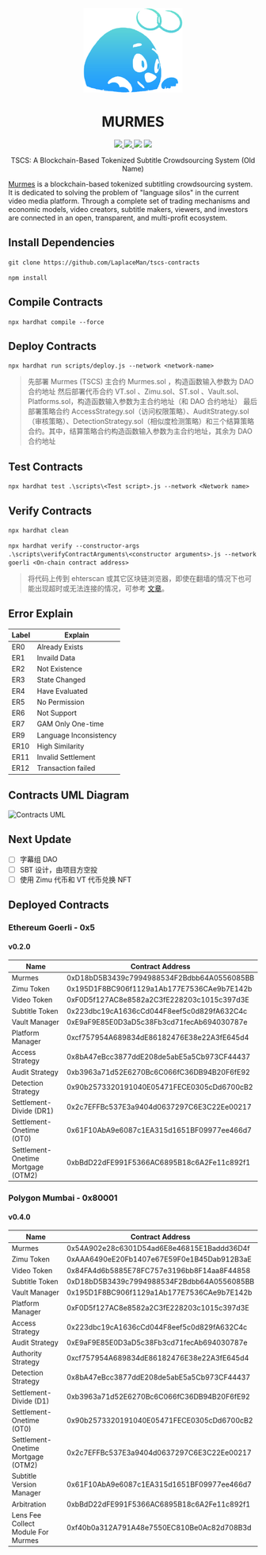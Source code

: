 <div align="center"> 
<img src="./logo.png" height="170px"/>
<p><h1>MURMES</h1></p>
<p>
<a href="https://www.youtube.com/channel/UCcIqRf9rq1oAN7pprsfpM8w"> <img src="https://img.shields.io/badge/YouTube-FF0000?style=flat&logo=youtube&logoColor=white" height="25px" /> </a>
<a href="https://twitter.com/laplaceman1007"> <img src="https://img.shields.io/badge/Twitter-1DA1F2?style=flat&logo=twitter&logoColor=white" height="25px" /> </a>
<img src="https://img.shields.io/badge/version-v0.4.0-blue" height="25px" />
 </a>
</a>
<img src="https://img.shields.io/badge/license-LGPL3.0 only-blue.svg?style=plastic" height="25px" />
 </a>
</p>
<p>
TSCS: A Blockchain-Based Tokenized Subtitle Crowdsourcing System (Old Name)
</P>
</div>

[Murmes](https://murmes.gitbook.io/murmes-protocol/) is a blockchain-based tokenized subtitling crowdsourcing system. It is dedicated to solving the problem of "language silos" in the current video media platform. Through a complete set of trading mechanisms and economic models, video creators, subtitle makers, viewers, and investors are connected in an open, transparent, and multi-profit ecosystem.

## Install Dependencies

`git clone https://github.com/LaplaceMan/tscs-contracts`

`npm install`

## Compile Contracts

`npx hardhat compile --force`

## Deploy Contracts

`npx hardhat run scripts/deploy.js --network <network-name>`

> 先部署 Murmes (TSCS) 主合约 Murmes.sol ，构造函数输入参数为 DAO 合约地址
> 然后部署代币合约 VT.sol 、Zimu.sol、ST.sol 、Vault.sol、Platforms.sol，构造函数输入参数为主合约地址（和 DAO 合约地址）
> 最后部署策略合约 AccessStrategy.sol（访问权限策略）、AuditStrategy.sol（审核策略）、DetectionStrategy.sol（相似度检测策略）和三个结算策略合约。其中，结算策略合约构造函数输入参数为主合约地址，其余为 DAO 合约地址

## Test Contracts

`npx hardhat test .\scripts\<Test script>.js --network <Network name>`

## Verify Contracts

`npx hardhat clean`

`npx hardhat verify --constructor-args .\scripts\verifyContractArguments\<constructor arguments>.js --network goerli <On-chain contract address>`

> 将代码上传到 ehterscan 或其它区块链浏览器，即使在翻墙的情况下也可能出现超时或无法连接的情况，可参考 [文章](https://learnblockchain.cn/question/2939)。

## Error Explain

| Label | Explain                |
| ----- | ---------------------- |
| ER0   | Already Exists         |
| ER1   | Invaild Data           |
| ER2   | Not Existence          |
| ER3   | State Changed          |
| ER4   | Have Evaluated         |
| ER5   | No Permission          |
| ER6   | Not Support            |
| ER7   | GAM Only One-time      |
| ER9   | Language Inconsistency |
| ER10  | High Similarity        |
| ER11  | Invalid Settlement     |
| ER12  | Transaction failed     |

## Contracts UML Diagram

![Contracts UML](./contractsUMLDiagram.svg)

## Next Update

- [ ] 字幕组 DAO
- [ ] SBT 设计，由项目方空投
- [ ] 使用 Zimu 代币和 VT 代币兑换 NFT

## Deployed Contracts

### Ethereum Goerli - 0x5

#### v0.2.0

| Name                               | Contract Address                           |
| ---------------------------------- | ------------------------------------------ |
| Murmes                             | 0xD18bD5B3439c7994988534F2Bdbb64A0556085BB |
| Zimu Token                         | 0x195D1F8BC906f1129a1Ab177E7536CAe9b7E142b |
| Video Token                        | 0xF0D5f127AC8e8582a2C3fE228203c1015c397d3E |
| Subtitle Token                     | 0x223dbc19cA1636cCd044F8eef5c0d829fA632C4c |
| Vault Manager                      | 0xE9aF9E85E0D3aD5c38Fb3cd71fecAb694030787e |
| Platform Manager                   | 0xcf757954A689834dE86182476E38e22A3fE645d4 |
| Access Strategy                    | 0x8bA47eBcc3877ddE208de5abE5a5Cb973CF44437 |
| Audit Strategy                     | 0xb3963a71d52E6270Bc6C066fC36DB94B20F6fE92 |
| Detection Strategy                 | 0x90b2573320191040E05471FECE0305cDd6700cB2 |
| Settlement-Divide (DR1)            | 0x2c7EFFBc537E3a9404d0637297C6E3C22Ee00217 |
| Settlement-Onetime (OT0)           | 0x61F10AbA9e6087c1EA315d1651BF09977ee466d7 |
| Settlement-Onetime Mortgage (OTM2) | 0xbBdD22dFE991F5366AC6895B18c6A2Fe11c892f1 |

### Polygon Mumbai - 0x80001

#### v0.4.0

| Name                               | Contract Address                           |
| ---------------------------------- | ------------------------------------------ |
| Murmes                             | 0x54A902e28c6301D54ad6E8e46815E1Baddd36D4f |
| Zimu Token                         | 0xAAA6490eE20Fb1407e67E59F0e1B45Dab912B3aE |
| Video Token                        | 0x84FA4d6b5885E78FC757e3196bb8F14aa8F44858 |
| Subtitle Token                     | 0xD18bD5B3439c7994988534F2Bdbb64A0556085BB |
| Vault Manager                      | 0x195D1F8BC906f1129a1Ab177E7536CAe9b7E142b |
| Platform Manager                   | 0xF0D5f127AC8e8582a2C3fE228203c1015c397d3E |
| Access Strategy                    | 0x223dbc19cA1636cCd044F8eef5c0d829fA632C4c |
| Audit Strategy                     | 0xE9aF9E85E0D3aD5c38Fb3cd71fecAb694030787e |
| Authority Strategy                 | 0xcf757954A689834dE86182476E38e22A3fE645d4 |
| Detection Strategy                 | 0x8bA47eBcc3877ddE208de5abE5a5Cb973CF44437 |
| Settlement-Divide (D1)             | 0xb3963a71d52E6270Bc6C066fC36DB94B20F6fE92 |
| Settlement-Onetime (OT0)           | 0x90b2573320191040E05471FECE0305cDd6700cB2 |
| Settlement-Onetime Mortgage (OTM2) | 0x2c7EFFBc537E3a9404d0637297C6E3C22Ee00217 |
| Subtitle Version Manager           | 0x61F10AbA9e6087c1EA315d1651BF09977ee466d7 |
| Arbitration                        | 0xbBdD22dFE991F5366AC6895B18c6A2Fe11c892f1 |
| Lens Fee Collect Module For Murmes | 0xf40b0a312A791A48e7550EC810Be0Ac82d708B3d |
